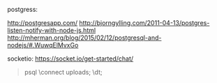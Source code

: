 postgress:

http://postgresapp.com/
http://bjorngylling.com/2011-04-13/postgres-listen-notify-with-node-js.html
http://mherman.org/blog/2015/02/12/postgresql-and-nodejs/#.WuwqElMvxGo

socketio:
https://socket.io/get-started/chat/

> psql
> \connect uploads;
> \dt;